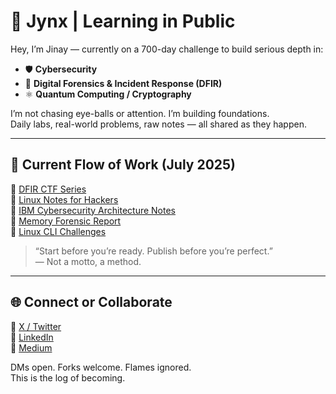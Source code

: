 # 🧠 Jynx | Learning in Public

Hey, I’m Jinay — currently on a 700-day challenge to build serious depth in:

- 🛡️ **Cybersecurity**
- 🧪 **Digital Forensics & Incident Response (DFIR)**
- ⚛️ **Quantum Computing / Cryptography**

I’m not chasing eye-balls or attention. I’m building foundations.  
Daily labs, real-world problems, raw notes — all shared as they happen.

---

## 🧵 Current Flow of Work (July 2025)

📂 [DFIR CTF Series](https://github.com/jynxora/CTF-Challenges-Linux-DFIR-CyberSecurity)  
📘 [Linux Notes for Hackers](https://github.com/jynxora/Linux-Notes-for-Hackers)  
📎 [IBM Cybersecurity Architecture Notes](https://github.com/jynxora/IBM-cyber-notes)  
🧪 [Memory Forensic Report](https://github.com/jynxora/Memory-Forensics)  
📝 [Linux CLI Challenges](https://github.com/jynxora/CLI-Challenge-Analysis)

> “Start before you’re ready. Publish before you’re perfect.”  
> — Not a motto, a method.

----------------------------------------------------------------------------------------------------

## 🌐 Connect or Collaborate

📌 [X / Twitter](https://x.com/JynxZero)  
📌 [LinkedIn](https://www.linkedin.com/in/jynxora)  
📌 [Medium](https://medium.com/@jynxora)

DMs open. Forks welcome. Flames ignored.  
This is the log of becoming.
